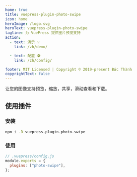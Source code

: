 ```yaml
---
home: true
title: vuepress-plugin-photo-swipe
icon: home
heroImage: /logo.svg
heroText: vuepress-plugin-photo-swipe
tagline: 为 VuePress 提供图片预览支持
action:
  - text: 演示 💡
    link: /zh/demo/

  - text: 配置 🛠
    link: /zh/config/

footer: MIT Licensed | Copyright © 2019-present Đức Thành
copyrightText: false
---
```


让您的图像支持预览，缩放，共享，滑动查看和下载。

## 使用插件

### 安装

```bash
npm i -D vuepress-plugin-photo-swipe
```

### 使用

```js
// .vuepress/config.js
module.exports = {
  plugins: ["photo-swipe"],
};
```
